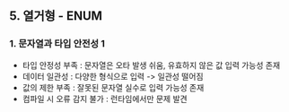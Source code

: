 ## 5. 열거형 - ENUM

### 1. 문자열과 타입 안전성 1
- 타입 안정성 부족 : 문자열은 오타 발생 쉬움, 유효하지 않은 값 입력 가능성 존재
- 데이터 일관성 : 다양한 형식으로 입력 -> 일관성 떨어짐
- 값의 제한 부족 : 잘못된 문자열 실수로 입력 가능성 존재
- 컴파일 시 오류 감지 불가 : 런타임에서만 문제 발견